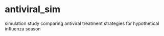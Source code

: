 # antiviral_sim
simulation study comparing antiviral treatment strategies for hypothetical influenza season

